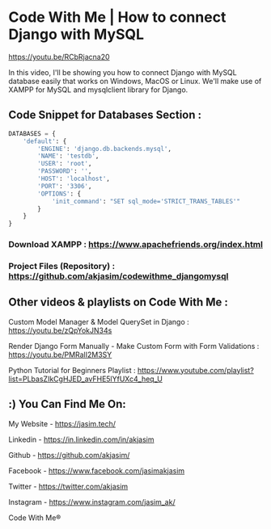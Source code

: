 # Code With Me | How to connect Django with MySQL

https://youtu.be/RCbRjacna20

In this video, I'll be showing you how to connect Django with MySQL database easily that works on Windows, MacOS or Linux. We'll make use of XAMPP for MySQL and mysqlclient library for Django.

## Code Snippet for Databases Section :

```python
DATABASES = {
    'default': {
        'ENGINE': 'django.db.backends.mysql',
        'NAME': 'testdb',
        'USER': 'root',
        'PASSWORD': '',
        'HOST': 'localhost',
        'PORT': '3306',
        'OPTIONS': {
            'init_command': "SET sql_mode='STRICT_TRANS_TABLES'"
        }
    }
}
```

### Download XAMPP : https://www.apachefriends.org/index.html

### Project Files (Repository) :  https://github.com/akjasim/codewithme_djangomysql

## Other videos & playlists on Code With Me : 

Custom Model Manager & Model QuerySet in Django : https://youtu.be/zQpYokJN34s

Render Django Form Manually - Make Custom Form with Form Validations : 
https://youtu.be/PMRalI2M3SY

Python Tutorial for Beginners Playlist : https://www.youtube.com/playlist?list=PLbasZIkCgHJED_avFHE5lYfUXc4_heq_U

## :) You Can Find Me On:

My Website - https://jasim.tech/

Linkedin - https://in.linkedin.com/in/akjasim

Github - https://github.com/akjasim/

Facebook - https://www.facebook.com/jasimakjasim

Twitter - https://twitter.com/akjasim

Instagram - https://www.instagram.com/jasim_ak/

Code With Me®️
